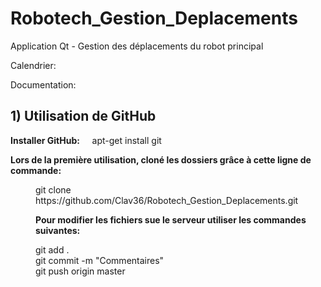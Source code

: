# Robotech_Gestion_Deplacements
Application Qt - Gestion des déplacements du robot principal

Calendrier:

Documentation:

## 1) Utilisation de GitHub

<strong>Installer GitHub:</strong>
&nbsp;&nbsp;&nbsp;&nbsp;apt-get install git 

<strong>Lors de la première utilisation, cloné les dossiers grâce à cette ligne de commande: </strong>

<dd>git clone https://github.com/Clav36/Robotech_Gestion_Deplacements.git
  
<strong>Pour modifier les fichiers sue le serveur utiliser les commandes suivantes:</strong>

<dd>git add .
  
<dd>git commit -m "Commentaires"
  
<dd>git push origin master
  
  
  
  

